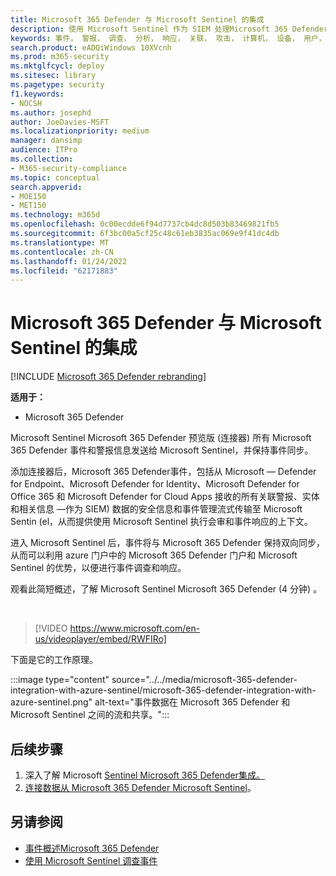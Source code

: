 ```yaml
---
title: Microsoft 365 Defender 与 Microsoft Sentinel 的集成
description: 使用 Microsoft Sentinel 作为 SIEM 处理Microsoft 365 Defender事件。
keywords: 事件， 警报， 调查， 分析， 响应， 关联， 攻击， 计算机， 设备， 用户， 标识， 标识， 邮箱， 电子邮件， 365， microsoft， m365
search.product: eADQiWindows 10XVcnh
ms.prod: m365-security
ms.mktglfcycl: deploy
ms.sitesec: library
ms.pagetype: security
f1.keywords:
- NOCSH
ms.author: josephd
author: JoeDavies-MSFT
ms.localizationpriority: medium
manager: dansimp
audience: ITPro
ms.collection:
- M365-security-compliance
ms.topic: conceptual
search.appverid:
- MOE150
- MET150
ms.technology: m365d
ms.openlocfilehash: 0c00ecdde6f94d7737cb4dc8d503b83469821fb5
ms.sourcegitcommit: 6f3bc00a5cf25c48c61eb3835ac069e9f41dc4db
ms.translationtype: MT
ms.contentlocale: zh-CN
ms.lasthandoff: 01/24/2022
ms.locfileid: "62171883"
---
```

# <a name="microsoft-365-defender-integration-with-microsoft-sentinel"></a>Microsoft 365 Defender 与 Microsoft Sentinel 的集成

[!INCLUDE [Microsoft 365 Defender rebranding](../includes/microsoft-defender.md)]

**适用于：**
- Microsoft 365 Defender

Microsoft Sentinel Microsoft 365 Defender 预览版 (连接器) 所有 Microsoft 365 Defender 事件和警报信息发送给 Microsoft Sentinel，并保持事件同步。 

添加连接器后，Microsoft 365 Defender事件，包括从 Microsoft &mdash; Defender for Endpoint、Microsoft Defender for Identity、Microsoft Defender for Office 365 和 Microsoft Defender for Cloud Apps 接收的所有关联警报、实体和相关信息 &mdash;作为 SIEM) 数据的安全信息和事件管理流式传输至 Microsoft Sentin (el，从而提供使用 Microsoft Sentinel 执行会审和事件响应的上下文。 

进入 Microsoft Sentinel 后，事件将与 Microsoft 365 Defender 保持双向同步，从而可以利用 azure 门户中的 Microsoft 365 Defender 门户和 Microsoft Sentinel 的优势，以便进行事件调查和响应。

观看此简短概述，了解 Microsoft Sentinel Microsoft 365 Defender (4 分钟) 。

<br>

>[!VIDEO https://www.microsoft.com/en-us/videoplayer/embed/RWFIRo]


下面是它的工作原理。

:::image type="content" source="../../media/microsoft-365-defender-integration-with-azure-sentinel/microsoft-365-defender-integration-with-azure-sentinel.png" alt-text="事件数据在 Microsoft 365 Defender 和 Microsoft Sentinel 之间的流和共享。":::

## <a name="next-steps"></a>后续步骤

1. 深入了解 Microsoft [Sentinel Microsoft 365 Defender集成。](/azure/sentinel/microsoft-365-defender-sentinel-integration)
2. [连接数据从 Microsoft 365 Defender Microsoft Sentinel](/azure/sentinel/connect-microsoft-365-defender)。

## <a name="see-also"></a>另请参阅

- [事件概述Microsoft 365 Defender](incidents-overview.md)
- [使用 Microsoft Sentinel 调查事件](/azure/sentinel/tutorial-investigate-cases)
